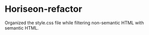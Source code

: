 # Horiseon-refactor
Organized the style.css file while filtering non-semantic HTML with semantic HTML.
